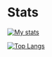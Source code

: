 Stats
=====

[![My stats](https://github-readme-stats.vercel.app/api?username=SileNce5k&count_private=true&theme=tokyonight)](https://github.com/anuraghazra/github-readme-stats)

[![Top Langs](https://github-readme-stats.vercel.app/api/top-langs/?username=SileNce5k&count_private=true&theme=tokyonight)](https://github.com/anuraghazra/github-readme-stats)
